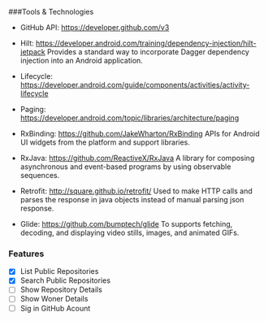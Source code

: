 ###Tools & Technologies
- GitHub API: https://developer.github.com/v3

- Hilt: https://developer.android.com/training/dependency-injection/hilt-jetpack
Provides a standard way to incorporate Dagger dependency injection into an Android application.

- Lifecycle: https://developer.android.com/guide/components/activities/activity-lifecycle

- Paging: https://developer.android.com/topic/libraries/architecture/paging

- RxBinding: https://github.com/JakeWharton/RxBinding
APIs for Android UI widgets from the platform and support libraries.

- RxJava: https://github.com/ReactiveX/RxJava
A library for composing asynchronous and event-based programs by using observable sequences.

- Retrofit: http://square.github.io/retrofit/
Used to make HTTP calls and parses the response in java objects instead of manual parsing json response.

- Glide: https://github.com/bumptech/glide
To supports fetching, decoding, and displaying video stills, images, and animated GIFs.

### Features
 - [x] List Public Repositories
 - [x] Search Public Repositories
 - [ ] Show Repository Details
 - [ ] Show Woner Details
 - [ ] Sig in GitHub Acount